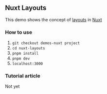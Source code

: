 ## Nuxt Layouts
This demo shows the concept of [layouts](https://nuxt.com/docs/guide/directory-structure/layouts) in [Nuxt](https://nuxt.com/)

### How to use
1. `git checkout demos-nuxt project`
2. `cd nuxt-layouts`
3. `pnpm install`
4. `pnpm dev` 
5. `localhost:3000` 

### Tutorial article
Not yet
